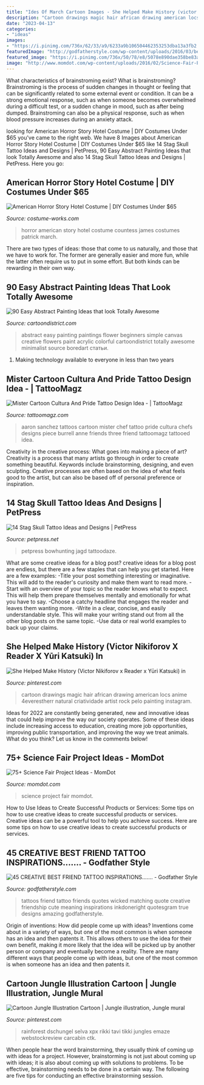```yaml
---
title: "Ides Of March Cartoon Images - She Helped Make History (victor Nikiforov X Reader X Yūri Katsuki) In"
description: "Cartoon drawings magic hair african drawing american locs anime 4everestherr natural criatividade artist rock pelo painting instagram"
date: "2023-04-13"
categories:
- "ideas"
images:
- "https://i.pinimg.com/736x/62/33/a9/6233a9b106504462353253dba13a3fb2.jpg"
featuredImage: "http://godfatherstyle.com/wp-content/uploads/2016/03/best-friends-tattoos-85.jpg"
featured_image: "https://i.pinimg.com/736x/50/78/e8/5078e890dae358be83ac3b0277ad6125--jungle-art-jungle-room.jpg"
image: "http://www.momdot.com/wp-content/uploads/2016/02/Science-Fair-Project-Ideas-20.jpg"
---
```



What characteristics of brainstroming exist?
What is brainstroming? Brainstroming is the process of sudden changes in thought or feeling that can be significantly related to some external event or condition. It can be a strong emotional response, such as when someone becomes overwhelmed during a difficult test, or a sudden change in mood, such as after being dumped. Brainstroming can also be a physical response, such as when blood pressure increases during an anxiety attack.

	

		
looking for American Horror Story Hotel Costume | DIY Costumes Under $65 you've came to the right web. We have 8 Images about American Horror Story Hotel Costume | DIY Costumes Under $65 like 14 Stag Skull Tattoo Ideas and Designs | PetPress, 90 Easy Abstract Painting Ideas that look Totally Awesome and also 14 Stag Skull Tattoo Ideas and Designs | PetPress. Here you go:
		
    
## American Horror Story Hotel Costume | DIY Costumes Under $65

<img loading=lazy src="https://photos.costume-works.com/full/american_horror_story_hotel.jpg" onerror="this.onerror=null;this.src='https://tse4.mm.bing.net/th?id=OIP.lw8XBYq8veJIwaDOyuDIjgHaJ3&amp;pid=15.1';" alt="American Horror Story Hotel Costume | DIY Costumes Under $65">

_Source: costume-works.com_

>horror american story hotel costume countess james costumes patrick march. 

	

There are two types of ideas: those that come to us naturally, and those that we have to work for. The former are generally easier and more fun, while the latter often require us to put in some effort. But both kinds can be rewarding in their own way.

    
## 90 Easy Abstract Painting Ideas That Look Totally Awesome

<img loading=lazy src="http://www.cartoondistrict.com/wp-content/uploads/2017/06/Easy-Abstract-Painting-Ideas00005-1.jpg" onerror="this.onerror=null;this.src='https://tse4.mm.bing.net/th?id=OIP.ByTm4BrOAmEBUkmPIwAL_QHaKL&amp;pid=15.1';" alt="90 Easy Abstract Painting Ideas that look Totally Awesome">

_Source: cartoondistrict.com_

>abstract easy painting paintings flower beginners simple canvas creative flowers paint acrylic colorful cartoondistrict totally awesome minimalist source boredart статьи. 

	

1. Making technology available to everyone in less than two years 

    
## Mister Cartoon Cultura And Pride Tattoo Design Idea - | TattooMagz

<img loading=lazy src="https://tattoomagz.com/wp-content/uploads/aaron-sanchez-tattoos-mister-cartoon-cultura-and-pride-16321.jpg" onerror="this.onerror=null;this.src='https://tse2.mm.bing.net/th?id=OIP.7dHKnhS7eVrDgyG1fqycaAHaKJ&amp;pid=15.1';" alt="Mister Cartoon Cultura And Pride Tattoo Design Idea - | TattooMagz">

_Source: tattoomagz.com_

>aaron sanchez tattoos cartoon mister chef tattoo pride cultura chefs designs piece burrell anne friends three friend tattoomagz tattooed idea. 

	

Creativity in the creative process: What goes into making a piece of art?
Creativity is a process that many artists go through in order to create something beautiful. Keywords include brainstorming, designing, and even sculpting. Creative processes are often based on the idea of what feels good to the artist, but can also be based off of personal preference or inspiration.

    
## 14 Stag Skull Tattoo Ideas And Designs | PetPress

<img loading=lazy src="https://cdn.petpress.net/wp-content/uploads/2020/03/12021123/Stag-Skull-Tattoo-men-shoulder.jpg" onerror="this.onerror=null;this.src='https://tse2.mm.bing.net/th?id=OIP.u7GsdMz8Zdtx1TOrqU9y3QHaJ4&amp;pid=15.1';" alt="14 Stag Skull Tattoo Ideas and Designs | PetPress">

_Source: petpress.net_

>petpress bowhunting jagd tattoodaze. 

	

What are some creative ideas for a blog post?
creative ideas for a blog post are endless, but there are a few staples that can help you get started. Here are a few examples: 
-Title your post something interesting or imaginative. This will add to the reader's curiosity and make them want to read more. 
-Start with an overview of your topic so the reader knows what to expect. This will help them prepare themselves mentally and emotionally for what you have to say. 
-Choose a catchy headline that engages the reader and leaves them wanting more. 
-Write in a clear, concise, and easily understandable style. This will make your writing stand out from all the other blog posts on the same topic. 
-Use data or real world examples to back up your claims.

    
## She Helped Make History (Victor Nikiforov X Reader X Yūri Katsuki) In

<img loading=lazy src="https://i.pinimg.com/736x/62/33/a9/6233a9b106504462353253dba13a3fb2.jpg" onerror="this.onerror=null;this.src='https://tse4.mm.bing.net/th?id=OIP.6-HE2KpST4z3-373e6ym3wHaJP&amp;pid=15.1';" alt="She Helped Make History (Victor Nikiforov x Reader x Yūri Katsuki) in">

_Source: pinterest.com_

>cartoon drawings magic hair african drawing american locs anime 4everestherr natural criatividade artist rock pelo painting instagram. 

	

Ideas for 2022 are constantly being generated, new and innovative ideas that could help improve the way our society operates. Some of these ideas include increasing access to education, creating more job opportunities, improving public transportation, and improving the way we treat animals. What do you think? Let us know in the comments below!

    
## 75+ Science Fair Project Ideas - MomDot

<img loading=lazy src="http://www.momdot.com/wp-content/uploads/2016/02/Science-Fair-Project-Ideas-20.jpg" onerror="this.onerror=null;this.src='https://tse3.mm.bing.net/th?id=OIP.A8An7a29dt3BaLBHGSOPUgHaJ4&amp;pid=15.1';" alt="75+ Science Fair Project Ideas - MomDot">

_Source: momdot.com_

>science project fair momdot. 

	

How to Use Ideas to Create Successful Products or Services: Some tips on how to use creative ideas to create successful products or services.
Creative ideas can be a powerful tool to help you achieve success. Here are some tips on how to use creative ideas to create successful products or services.

    
## 45 CREATIVE BEST FRIEND TATTOO INSPIRATIONS....... - Godfather Style

<img loading=lazy src="http://godfatherstyle.com/wp-content/uploads/2016/03/best-friends-tattoos-85.jpg" onerror="this.onerror=null;this.src='https://tse1.mm.bing.net/th?id=OIP.bwPsVESag61HeymPdEE0aAHaJ3&amp;pid=15.1';" alt="45 CREATIVE BEST FRIEND TATTOO INSPIRATIONS....... - Godfather Style">

_Source: godfatherstyle.com_

>tattoos friend tattoo friends quotes wicked matching quote creative friendship cute meaning inspirations inkdoneright quotesgram true designs amazing godfatherstyle. 

	

Origin of inventions: How did people come up with ideas?
Inventions come about in a variety of ways, but one of the most common is when someone has an idea and then patents it. This allows others to use the idea for their own benefit, making it more likely that the idea will be picked up by another person or company and eventually become a reality. There are many different ways that people come up with ideas, but one of the most common is when someone has an idea and then patents it.

    
## Cartoon Jungle Illustration Cartoon | Jungle Illustration, Jungle Mural

<img loading=lazy src="https://i.pinimg.com/736x/50/78/e8/5078e890dae358be83ac3b0277ad6125--jungle-art-jungle-room.jpg" onerror="this.onerror=null;this.src='https://tse1.mm.bing.net/th?id=OIP.YwWzmEzjNDaOldINI6YppwHaE7&amp;pid=15.1';" alt="Cartoon Jungle Illustration Cartoon | Jungle illustration, Jungle mural">

_Source: pinterest.com_

>rainforest dschungel selva xpx rikki tavi tikki jungles emaze webstockreview carcabin ctk. 

	

When people hear the word brainstorming, they usually think of coming up with ideas for a project. However, brainstorming is not just about coming up with ideas; it is also about coming up with solutions to problems. To be effective, brainstorming needs to be done in a certain way. The following are five tips for conducting an effective brainstorming session.


